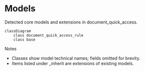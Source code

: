 # Models

Detected core models and extensions in document_quick_access.

```mermaid
classDiagram
    class document_quick_access_rule
    class base
```

Notes
- Classes show model technical names; fields omitted for brevity.
- Items listed under _inherit are extensions of existing models.
